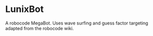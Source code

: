 # LunixBot
A robocode MegaBot. Uses wave surfing and guess factor targeting adapted from the robocode wiki.
